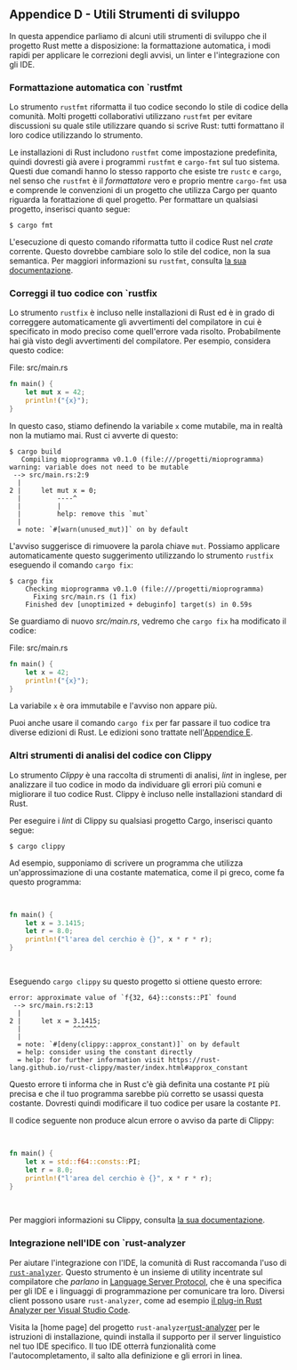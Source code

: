 ## Appendice D - Utili Strumenti di sviluppo

In questa appendice parliamo di alcuni utili strumenti di sviluppo che il
progetto Rust mette a disposizione: la formattazione automatica, i modi rapidi
per applicare le correzioni degli avvisi, un linter e l'integrazione con gli
IDE.

### Formattazione automatica con `rustfmt

Lo strumento `rustfmt` riformatta il tuo codice secondo lo stile di codice della
comunità. Molti progetti collaborativi utilizzano `rustfmt` per evitare
discussioni su quale stile utilizzare quando si scrive Rust: tutti formattano il
loro codice utilizzando lo strumento.

Le installazioni di Rust includono `rustfmt` come impostazione predefinita,
quindi dovresti già avere i programmi `rustfmt` e `cargo-fmt` sul tuo sistema.
Questi due comandi hanno lo stesso rapporto che esiste tre `rustc` e `cargo`,
nel senso che `rustfmt` è il _formattatore_ vero e proprio mentre `cargo-fmt`
usa e comprende le convenzioni di un progetto che utilizza Cargo per quanto
riguarda la forattazione di quel progetto. Per formattare un qualsiasi progetto,
inserisci quanto segue:

```console
$ cargo fmt
```

L'esecuzione di questo comando riformatta tutto il codice Rust nel _crate_
corrente. Questo dovrebbe cambiare solo lo stile del codice, non la sua
semantica. Per maggiori informazioni su `rustfmt`, consulta [la sua
documentazione][rustfmt].

### Correggi il tuo codice con `rustfix

Lo strumento `rustfix` è incluso nelle installazioni di Rust ed è in grado di
correggere automaticamente gli avvertimenti del compilatore in cui è specificato
in modo preciso come quell'errore vada risolto. Probabilmente hai già visto
degli avvertimenti del compilatore. Per esempio, considera questo codice:

<span class="filename">File: src/main.rs</span>

```rust
fn main() {
    let mut x = 42;
    println!("{x}");
}
```

In questo caso, stiamo definendo la variabile `x` come mutabile, ma in realtà
non la mutiamo mai. Rust ci avverte di questo:

```console
$ cargo build
   Compiling mioprogramma v0.1.0 (file:///progetti/mioprogramma)
warning: variable does not need to be mutable
 --> src/main.rs:2:9
  |
2 |     let mut x = 0;
  |         ----^
  |         |
  |         help: remove this `mut`
  |
  = note: `#[warn(unused_mut)]` on by default
```

L'avviso suggerisce di rimuovere la parola chiave `mut`. Possiamo applicare
automaticamente questo suggerimento utilizzando lo strumento `rustfix` eseguendo
il comando `cargo fix`:

```console
$ cargo fix
    Checking mioprogramma v0.1.0 (file:///progetti/mioprogramma)
      Fixing src/main.rs (1 fix)
    Finished dev [unoptimized + debuginfo] target(s) in 0.59s
```

Se guardiamo di nuovo _src/main.rs_, vedremo che `cargo fix` ha modificato il
codice:

<span class="filename">File: src/main.rs</span>

```rust
fn main() {
    let x = 42;
    println!("{x}");
}
```
La variabile `x` è ora immutabile e l'avviso non appare più.

Puoi anche usare il comando `cargo fix` per far passare il tuo codice tra
diverse edizioni di Rust. Le edizioni sono trattate nell'[Appendice
E][editions].

### Altri strumenti di analisi del codice con Clippy

Lo strumento _Clippy_ è una raccolta di strumenti di analisi, _lint_ in inglese,
per analizzare il tuo codice in modo da individuare gli errori più comuni e
migliorare il tuo codice Rust. Clippy è incluso nelle installazioni standard di
Rust.

Per eseguire i _lint_ di Clippy su qualsiasi progetto Cargo, inserisci quanto
segue:

```console
$ cargo clippy
```

Ad esempio, supponiamo di scrivere un programma che utilizza un'approssimazione
di una costante matematica, come il pi greco, come fa questo programma:

<Listing file-name="src/main.rs">

```rust
fn main() {
    let x = 3.1415;
    let r = 8.0;
    println!("l'area del cerchio è {}", x * r * r);
}
```

</Listing>

Eseguendo `cargo clippy` su questo progetto si ottiene questo errore:

```text
error: approximate value of `f{32, 64}::consts::PI` found
 --> src/main.rs:2:13
  |
2 |     let x = 3.1415;
  |             ^^^^^^
  |
  = note: `#[deny(clippy::approx_constant)]` on by default
  = help: consider using the constant directly
  = help: for further information visit https://rust-lang.github.io/rust-clippy/master/index.html#approx_constant
```

Questo errore ti informa che in Rust c'è già definita una costante `PI` più
precisa e che il tuo programma sarebbe più corretto se usassi questa costante.
Dovresti quindi modificare il tuo codice per usare la costante `PI`.

Il codice seguente non produce alcun errore o avviso da parte di Clippy:

<Listing file-name="src/main.rs">

```rust
fn main() {
    let x = std::f64::consts::PI;
    let r = 8.0;
    println!("l'area del cerchio è {}", x * r * r);
}
```

</Listing>

Per maggiori informazioni su Clippy, consulta [la sua documentazione][clippy].

### Integrazione nell'IDE con `rust-analyzer

Per aiutare l'integrazione con l'IDE, la comunità di Rust raccomanda l'uso di
[`rust-analyzer`][rust-analyzer]<!-- ignore -->. Questo strumento è un insieme
di utility incentrate sul compilatore che _parlano_ in [Language Server
Protocol][lsp]<!-- ignore -->, che è una specifica per gli IDE e i linguaggi di
programmazione per comunicare tra loro. Diversi client possono usare
`rust-analyzer`, come ad esempio [il plug-in Rust Analyzer per Visual Studio
Code][vscode].

Visita la [home page] del progetto `rust-analyzer`[rust-analyzer]<!-- ignore -->
per le istruzioni di installazione, quindi installa il supporto per il server
linguistico nel tuo IDE specifico. Il tuo IDE otterrà funzionalità come
l'autocompletamento, il salto alla definizione e gli errori in linea.

[rustfmt]: https://rust-lang.github.io/rustfmt/
[editions]: appendix-05-editions.md
[clippy]: https://doc.rust-lang.org/clippy/
[rust-analyzer]: https://rust-analyzer.github.io
[lsp]: http://langserver.org/
[vscode]:
    https://marketplace.visualstudio.com/items?itemName=rust-lang.rust-analyzer

